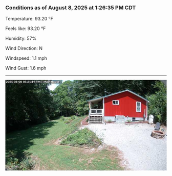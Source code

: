 ### Conditions as of August 8, 2025 at 1:26:35 PM CDT 

Temperature: 93.20 &deg;F

Feels like: 93.20 &deg;F

Humidity: 57%

Wind Direction: N

Windspeed: 1.1 mph

Wind Gust: 1.6 mph

---

<img src="./images/latest.jpeg"/>


